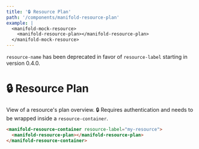 ```yaml
---
title: '🔒 Resource Plan'
path: '/components/manifold-resource-plan'
example: |
  <manifold-mock-resource>
    <manifold-resource-plan></manifold-resource-plan>
  </manifold-mock-resource>
---
```


<manifold-toast alert-type="warning">
  <div><code>resource-name</code> has been deprecated in favor of <code>resource-label</code> starting in version 0.4.0.</div>
</manifold-toast>

# 🔒 Resource Plan

View of a resource's plan overview. 🔒 Requires authentication and needs to be wrapped inside a
`resource-container`.

```html
<manifold-resource-container resource-label="my-resource">
  <manifold-resource-plan></manifold-resource-plan>
</manifold-resource-container>
```

